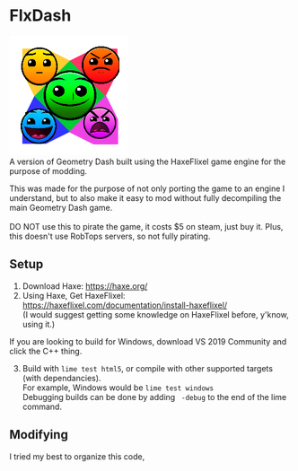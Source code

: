 #   FlxDash
<img src="https://raw.githubusercontent.com/Trecus/FlxDash/main/flxdash.png"></img><br>
A version of Geometry Dash built using the HaxeFlixel game engine for the purpose of modding.

This was made for the purpose of not only porting the game to an engine I understand, but to also make it easy to mod without fully decompiling the main Geometry Dash game. <br><br> DO NOT use this to pirate the game, it costs $5 on steam, just buy it. Plus, this doesn't use RobTops servers, so not fully pirating.

## Setup

1) Download Haxe: https://haxe.org/
2) Using Haxe, Get HaxeFlixel: https://haxeflixel.com/documentation/install-haxeflixel/ <br> (I would suggest getting some knowledge on HaxeFlixel before, y'know, using it.)

If you are looking to build for Windows, download VS 2019 Community and click the C++ thing.

3) Build with `lime test html5`, or compile with other supported targets (with dependancies). <br> For example, Windows would be `lime test windows` <br> Debugging builds can be done by adding ` -debug` to the end of the lime command.

## Modifying

I tried my best to organize this code,
